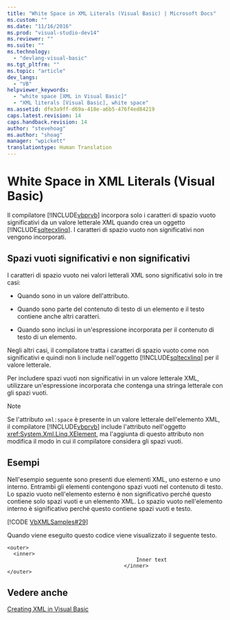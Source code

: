 ```yaml
---
title: "White Space in XML Literals (Visual Basic) | Microsoft Docs"
ms.custom: ""
ms.date: "11/16/2016"
ms.prod: "visual-studio-dev14"
ms.reviewer: ""
ms.suite: ""
ms.technology: 
  - "devlang-visual-basic"
ms.tgt_pltfrm: ""
ms.topic: "article"
dev_langs: 
  - "VB"
helpviewer_keywords: 
  - "white space [XML in Visual Basic]"
  - "XML literals [Visual Basic], white space"
ms.assetid: dfe3a9ff-d69a-418e-a6b5-476f4ed84219
caps.latest.revision: 14
caps.handback.revision: 14
author: "stevehoag"
ms.author: "shoag"
manager: "wpickett"
translationtype: Human Translation
---
```

# White Space in XML Literals (Visual Basic)
Il compilatore [!INCLUDE[vbprvb](../../../../csharp/programming-guide/concepts/linq/includes/vbprvb_md.md)] incorpora solo i caratteri di spazio vuoto significativi da un valore letterale XML quando crea un oggetto [!INCLUDE[sqltecxlinq](../../../../csharp/programming-guide/concepts/linq/includes/sqltecxlinq_md.md)].  I caratteri di spazio vuoto non significativi non vengono incorporati.  
  
## Spazi vuoti significativi e non significativi  
 I caratteri di spazio vuoto nei valori letterali XML sono significativi solo in tre casi:  
  
-   Quando sono in un valore dell'attributo.  
  
-   Quando sono parte del contenuto di testo di un elemento e il testo contiene anche altri caratteri.  
  
-   Quando sono inclusi in un'espressione incorporata per il contenuto di testo di un elemento.  
  
 Negli altri casi, il compilatore tratta i caratteri di spazio vuoto come non significativi e quindi non li include nell'oggetto [!INCLUDE[sqltecxlinq](../../../../csharp/programming-guide/concepts/linq/includes/sqltecxlinq_md.md)] per il valore letterale.  
  
 Per includere spazi vuoti non significativi in un valore letterale XML, utilizzare un'espressione incorporata che contenga una stringa letterale con gli spazi vuoti.  
  
> [!NOTE]
>  Se l'attributo `xml:space` è presente in un valore letterale dell'elemento XML, il compilatore [!INCLUDE[vbprvb](../../../../csharp/programming-guide/concepts/linq/includes/vbprvb_md.md)] include l'attributo nell'oggetto <xref:System.Xml.Linq.XElement>, ma l'aggiunta di questo attributo non modifica il modo in cui il compilatore considera gli spazi vuoti.  
  
## Esempi  
 Nell'esempio seguente sono presenti due elementi XML, uno esterno e uno interno.  Entrambi gli elementi contengono spazi vuoti nel contenuto di testo.  Lo spazio vuoto nell'elemento esterno è non significativo perché questo contiene solo spazi vuoti e un elemento XML.  Lo spazio vuoto nell'elemento interno è significativo perché questo contiene spazi vuoti e testo.  
  
 [!CODE [VbXMLSamples#29](../CodeSnippet/VS_Snippets_VBCSharp/VbXMLSamples#29)]  
  
 Quando viene eseguito questo codice viene visualizzato il seguente testo.  
  
```  
<outer>  
  <inner>  
                                          Inner text  
                                      </inner>  
</outer>  
```  
  
## Vedere anche  
 [Creating XML in Visual Basic](../../../../visual-basic/programming-guide/language-features/xml/creating-xml.md)
